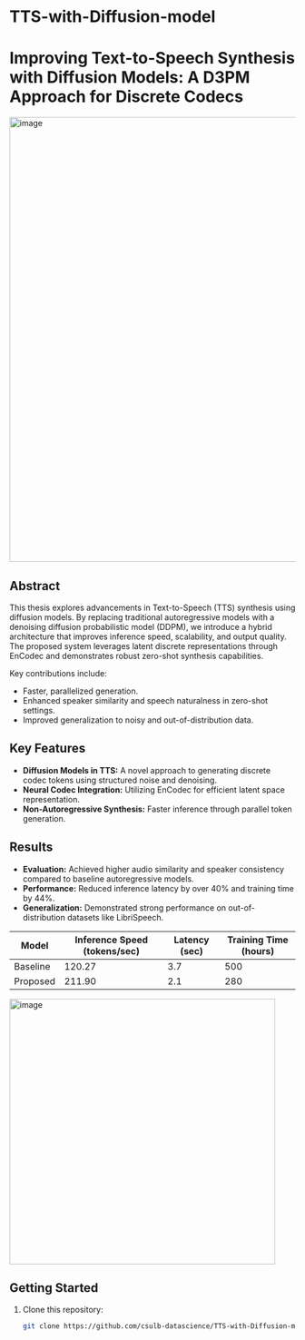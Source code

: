 # TTS-with-Diffusion-model

# Improving Text-to-Speech Synthesis with Diffusion Models: A D3PM Approach for Discrete Codecs

<img width="784" alt="image" src="https://github.com/user-attachments/assets/64b9a727-50b9-4c5c-8dcb-11f79dd37bd7">


## Abstract
This thesis explores advancements in Text-to-Speech (TTS) synthesis using diffusion models. By replacing traditional autoregressive models with a denoising diffusion probabilistic model (DDPM), we introduce a hybrid architecture that improves inference speed, scalability, and output quality. The proposed system leverages latent discrete representations through EnCodec and demonstrates robust zero-shot synthesis capabilities.

Key contributions include:
- Faster, parallelized generation.
- Enhanced speaker similarity and speech naturalness in zero-shot settings.
- Improved generalization to noisy and out-of-distribution data.


## Key Features
- **Diffusion Models in TTS:** A novel approach to generating discrete codec tokens using structured noise and denoising.
- **Neural Codec Integration:** Utilizing EnCodec for efficient latent space representation.
- **Non-Autoregressive Synthesis:** Faster inference through parallel token generation.

## Results
- **Evaluation:** Achieved higher audio similarity and speaker consistency compared to baseline autoregressive models.
- **Performance:** Reduced inference latency by over 40% and training time by 44%.
- **Generalization:** Demonstrated strong performance on out-of-distribution datasets like LibriSpeech.

| Model        | Inference Speed (tokens/sec) | Latency (sec) | Training Time (hours) |
|--------------|-------------------------------|---------------|------------------------|
| Baseline     | 120.27                       | 3.7           | 500                    |
| Proposed     | 211.90                       | 2.1           | 280                    |


<img width="468" alt="image" src="https://github.com/user-attachments/assets/49a65bb1-d057-4f18-8548-ca40e93a7788">


## Getting Started
1. Clone this repository:
   ```bash
   git clone https://github.com/csulb-datascience/TTS-with-Diffusion-model.git

